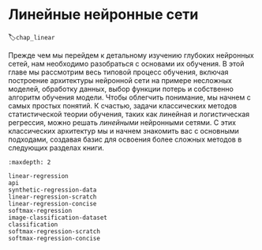 # Линейные нейронные сети
:label:`chap_linear`

Прежде чем мы перейдем к детальному изучению глубоких нейронных сетей, нам необходимо разобраться с основами их обучения. В этой главе мы рассмотрим весь типовой процесс обучения,
включая построение архитектуры нейронной сети на примере несложных моделей, обработку данных, выбор функции потерь и собственно алгоритм обучения модели. Чтобы облегчить понимание, мы начнем с самых простых понятий. К счастью, задачи классических методов статистической теории обучения, таких как линейная и логистическая регрессия, можно решать *линейными* нейронными сетями. С этих классических архитектур мы и начнем знакомить вас с основными подходами, создавая базис для освоения более сложных методов в следующих разделах книги.

```toc
:maxdepth: 2

linear-regression
api
synthetic-regression-data
linear-regression-scratch
linear-regression-concise
softmax-regression
image-classification-dataset
classification
softmax-regression-scratch
softmax-regression-concise
```
